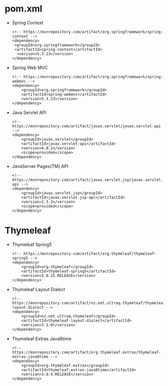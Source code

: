 # pom.xml

  - Spring Context
  
    ~~~
    <!-- https://mvnrepository.com/artifact/org.springframework/spring-context -->
    <dependency>
     <groupId>org.springframework</groupId>
     <artifactId>spring-context</artifactId>
      <version>5.3.23</version>
    </dependency>

    ~~~
    
  - Spring Web MVC
    ~~~
    <!-- https://mvnrepository.com/artifact/org.springframework/spring-webmvc -->
    <dependency>
        <groupId>org.springframework</groupId>
        <artifactId>spring-webmvc</artifactId>
        <version>5.3.23</version>
    </dependency>

    ~~~
  - Java Servlet API
    ~~~
    <!-- https://mvnrepository.com/artifact/javax.servlet/javax.servlet-api -->
    <dependency>
        <groupId>javax.servlet</groupId>
        <artifactId>javax.servlet-api</artifactId>
        <version>4.0.1</version>
        <scope>provided</scope>
    </dependency>

    ~~~
  - JavaServer Pages(TM) API
    ~~~
    <!-- https://mvnrepository.com/artifact/javax.servlet.jsp/javax.servlet.jsp-api -->
    <dependency>
        <groupId>javax.servlet.jsp</groupId>
        <artifactId>javax.servlet.jsp-api</artifactId>
        <version>2.3.3</version>
        <scope>provided</scope>
    </dependency>

    ~~~

# Thymeleaf 
  - Thymeleaf Spring5
    ~~~
    <!-- https://mvnrepository.com/artifact/org.thymeleaf/thymeleaf-spring5 -->
    <dependency>
        <groupId>org.thymeleaf</groupId>
        <artifactId>thymeleaf-spring5</artifactId>
        <version>3.0.15.RELEASE</version>
    </dependency>

    ~~~
    
  - Thymeleaf Layout Dialect
    ~~~
    <!-- https://mvnrepository.com/artifact/nz.net.ultraq.thymeleaf/thymeleaf-layout-dialect -->
    <dependency>
        <groupId>nz.net.ultraq.thymeleaf</groupId>
        <artifactId>thymeleaf-layout-dialect</artifactId>
        <version>3.1.0</version>
    </dependency>

    ~~~
    
   - Thymeleaf Extras Java8time
   
      ~~~
      <!-- https://mvnrepository.com/artifact/org.thymeleaf.extras/thymeleaf-extras-java8time -->
      <dependency>
          <groupId>org.thymeleaf.extras</groupId>
          <artifactId>thymeleaf-extras-java8time</artifactId>
          <version>3.0.4.RELEASE</version>
      </dependency>

      ~~~
    
    
    
    
    
    
    
    
    
    
    

